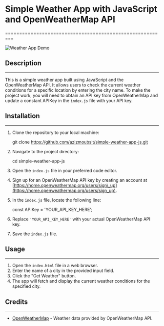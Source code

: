 # Simple Weather App with JavaScript and OpenWeatherMap API
=========================================================

![Weather App Demo](demo.gif) 

## Description
-----------

This is a simple weather app built using JavaScript and the OpenWeatherMap API. It allows users to check the current weather conditions for a specific location by entering the city name. To make the project work, you will need to obtain an API key from OpenWeatherMap and update a constant APIKey in the `index.js` file with your API key.

## Installation
------------

1.  Clone the repository to your local machine:

    git clone https://github.com/azizmoubsit/simple-weather-app-js.git

3.  Navigate to the project directory:

    cd simple-weather-app-js

5.  Open the `index.js` file in your preferred code editor.
6.  Sign up for an OpenWeatherMap API key by creating an account at [https://home.openweathermap.org/users/sign\_up](https://home.openweathermap.org/users/sign_up).
7.  In the `index.js` file, locate the following line:

    const APIKey = 'YOUR_API_KEY_HERE';

9.  Replace `'YOUR_API_KEY_HERE'` with your actual OpenWeatherMap API key.
10.  Save the `index.js` file.

## Usage
-----

1.  Open the `index.html` file in a web browser.
2.  Enter the name of a city in the provided input field.
3.  Click the "Get Weather" button.
4.  The app will fetch and display the current weather conditions for the specified city.

## Credits
-------

*   [OpenWeatherMap](https://openweathermap.org/) - Weather data provided by OpenWeatherMap API.

